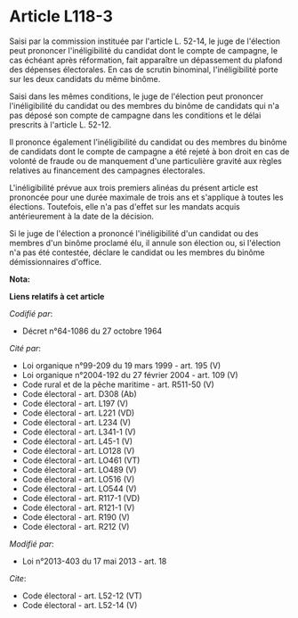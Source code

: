 # Article L118-3

Saisi par la commission instituée par l'article L. 52-14, le juge de l'élection peut prononcer l'inéligibilité du candidat
dont le compte de campagne, le cas échéant après réformation, fait apparaître un dépassement du plafond des dépenses
électorales. En cas de scrutin binominal, l'inéligibilité porte sur les deux candidats du même binôme. 

Saisi dans les mêmes conditions, le juge de l'élection peut prononcer l'inéligibilité du candidat ou des membres du binôme de
candidats qui n'a pas déposé son compte de campagne dans les conditions et le délai prescrits à l'article L. 52-12.

Il prononce également l'inéligibilité du candidat ou des membres du binôme de candidats dont le compte de campagne a été
rejeté à bon droit en cas de volonté de fraude ou de manquement d'une particulière gravité aux règles relatives au
financement des campagnes électorales. 

L'inéligibilité prévue aux trois premiers alinéas du présent article est prononcée pour une durée maximale de trois ans et
s'applique à toutes les élections. Toutefois, elle n'a pas d'effet sur les mandats acquis antérieurement à la date de la
décision. 

Si le juge de l'élection a prononcé l'inéligibilité d'un candidat ou des membres d'un binôme proclamé élu, il annule son
élection ou, si l'élection n'a pas été contestée, déclare le candidat ou les membres du binôme démissionnaires d'office.

**Nota:**



**Liens relatifs à cet article**

_Codifié par_:

  - Décret n°64-1086 du 27 octobre 1964

_Cité par_:

  - Loi organique n°99-209 du 19 mars 1999 - art. 195 (V)
  - Loi organique n°2004-192 du 27 février 2004 - art. 109 (V)
  - Code rural et de la pêche maritime - art. R511-50 (V)
  - Code électoral - art. D308 (Ab)
  - Code électoral - art. L197 (V)
  - Code électoral - art. L221 (VD)
  - Code électoral - art. L234 (V)
  - Code électoral - art. L341-1 (V)
  - Code électoral - art. L45-1 (V)
  - Code électoral - art. LO128 (V)
  - Code électoral - art. LO461 (VT)
  - Code électoral - art. LO489 (V)
  - Code électoral - art. LO516 (V)
  - Code électoral - art. LO544 (V)
  - Code électoral - art. R117-1 (VD)
  - Code électoral - art. R121-1 (V)
  - Code électoral - art. R190 (V)
  - Code électoral - art. R212 (V)

_Modifié par_:

  - Loi n°2013-403 du 17 mai 2013 - art. 18

_Cite_:

  - Code électoral - art. L52-12 (VT)
  - Code électoral - art. L52-14 (V)

